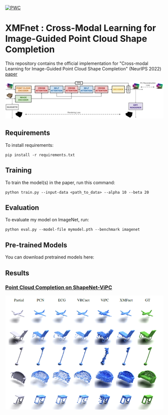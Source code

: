 [![PWC](https://img.shields.io/endpoint.svg?url=https://paperswithcode.com/badge/cross-modal-learning-for-image-guided-point/point-cloud-completion-on-shapenet-vipc)](https://paperswithcode.com/sota/point-cloud-completion-on-shapenet-vipc?p=cross-modal-learning-for-image-guided-point)

# XMFnet : Cross-Modal Learning for Image-Guided Point Cloud Shape Completion
This repository contains the official implementation for "Cross-modal Learning for Image-Guided Point Cloud Shape Completion" (NeurIPS 2022) [paper](https://arxiv.org/pdf/2209.09552.pdf)

![](figs/mmpc_arch.png)

## Requirements

To install requirements:

```setup
pip install -r requirements.txt
```

## Training

To train the model(s) in the paper, run this command:

```train
python train.py --input-data <path_to_data> --alpha 10 --beta 20
```


## Evaluation

To evaluate my model on ImageNet, run:

```eval
python eval.py --model-file mymodel.pth --benchmark imagenet
```


## Pre-trained Models

You can download pretrained models here:


## Results

### [Point Cloud Completion on ShapeNet-ViPC](https://paperswithcode.com/sota/point-cloud-completion-on-shapenet-vipc)

![](figs/res_2.png)



